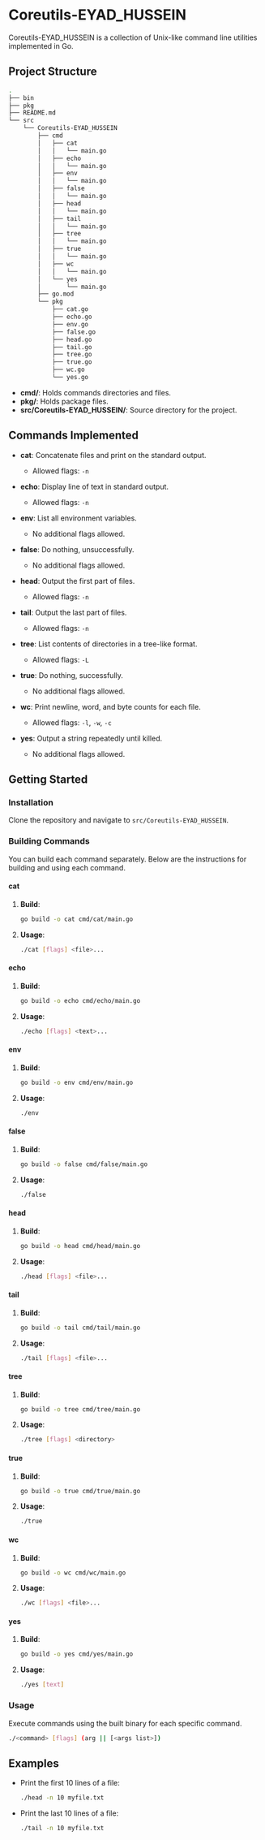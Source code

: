 # Coreutils-EYAD_HUSSEIN

Coreutils-EYAD_HUSSEIN is a collection of Unix-like command line utilities implemented in Go.

## Project Structure

```bash
.
├── bin
├── pkg
├── README.md
└── src
    └── Coreutils-EYAD_HUSSEIN
        ├── cmd
        │   ├── cat
        │   │   └── main.go
        │   ├── echo
        │   │   └── main.go
        │   ├── env
        │   │   └── main.go
        │   ├── false
        │   │   └── main.go
        │   ├── head
        │   │   └── main.go
        │   ├── tail
        │   │   └── main.go
        │   ├── tree
        │   │   └── main.go
        │   ├── true
        │   │   └── main.go
        │   ├── wc
        │   │   └── main.go
        │   └── yes
        │       └── main.go
        ├── go.mod
        └── pkg
            ├── cat.go
            ├── echo.go
            ├── env.go
            ├── false.go
            ├── head.go
            ├── tail.go
            ├── tree.go
            ├── true.go
            ├── wc.go
            └── yes.go
```
- **cmd/**: Holds commands directories and files.
- **pkg/**: Holds package files.
- **src/Coreutils-EYAD_HUSSEIN/**: Source directory for the project.

## Commands Implemented

- **cat**: Concatenate files and print on the standard output.

  - Allowed flags: `-n`

- **echo**: Display line of text in standard output.

  - Allowed flags: `-n`

- **env**: List all environment variables.

  - No additional flags allowed.

- **false**: Do nothing, unsuccessfully.

  - No additional flags allowed.

- **head**: Output the first part of files.

  - Allowed flags: `-n`

- **tail**: Output the last part of files.

  - Allowed flags: `-n`

- **tree**: List contents of directories in a tree-like format.

  - Allowed flags: `-L`

- **true**: Do nothing, successfully.

  - No additional flags allowed.

- **wc**: Print newline, word, and byte counts for each file.

  - Allowed flags: `-l`, `-w`, `-c`

- **yes**: Output a string repeatedly until killed.
  - No additional flags allowed.

## Getting Started

### Installation

Clone the repository and navigate to `src/Coreutils-EYAD_HUSSEIN`.

### Building Commands

You can build each command separately. Below are the instructions for building and using each command.

#### cat

1. **Build**:

   ```bash
   go build -o cat cmd/cat/main.go
   ```

2. **Usage**:
   ```bash
   ./cat [flags] <file>...
   ```

#### echo

1. **Build**:

   ```bash
   go build -o echo cmd/echo/main.go
   ```

2. **Usage**:
   ```bash
   ./echo [flags] <text>...
   ```

#### env

1. **Build**:

   ```bash
   go build -o env cmd/env/main.go
   ```

2. **Usage**:
   ```bash
   ./env
   ```

#### false

1. **Build**:

   ```bash
   go build -o false cmd/false/main.go
   ```

2. **Usage**:
   ```bash
   ./false
   ```

#### head

1. **Build**:

   ```bash
   go build -o head cmd/head/main.go
   ```

2. **Usage**:
   ```bash
   ./head [flags] <file>...
   ```

#### tail

1. **Build**:

   ```bash
   go build -o tail cmd/tail/main.go
   ```

2. **Usage**:
   ```bash
   ./tail [flags] <file>...
   ```

#### tree

1. **Build**:

   ```bash
   go build -o tree cmd/tree/main.go
   ```

2. **Usage**:
   ```bash
   ./tree [flags] <directory>
   ```

#### true

1. **Build**:

   ```bash
   go build -o true cmd/true/main.go
   ```

2. **Usage**:
   ```bash
   ./true
   ```

#### wc

1. **Build**:

   ```bash
   go build -o wc cmd/wc/main.go
   ```

2. **Usage**:
   ```bash
   ./wc [flags] <file>...
   ```

#### yes

1. **Build**:

   ```bash
   go build -o yes cmd/yes/main.go
   ```

2. **Usage**:
   ```bash
   ./yes [text]
   ```

### Usage

Execute commands using the built binary for each specific command.

```bash
./<command> [flags] (arg || [<args list>])
```

## Examples

- Print the first 10 lines of a file:

  ```bash
  ./head -n 10 myfile.txt
  ```

- Print the last 10 lines of a file:
  ```bash
  ./tail -n 10 myfile.txt
  ```
